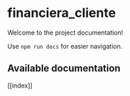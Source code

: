 # financiera_cliente

Welcome to the project documentation!

Use `npm run docs` for easier navigation.

## Available documentation

[[index]]
